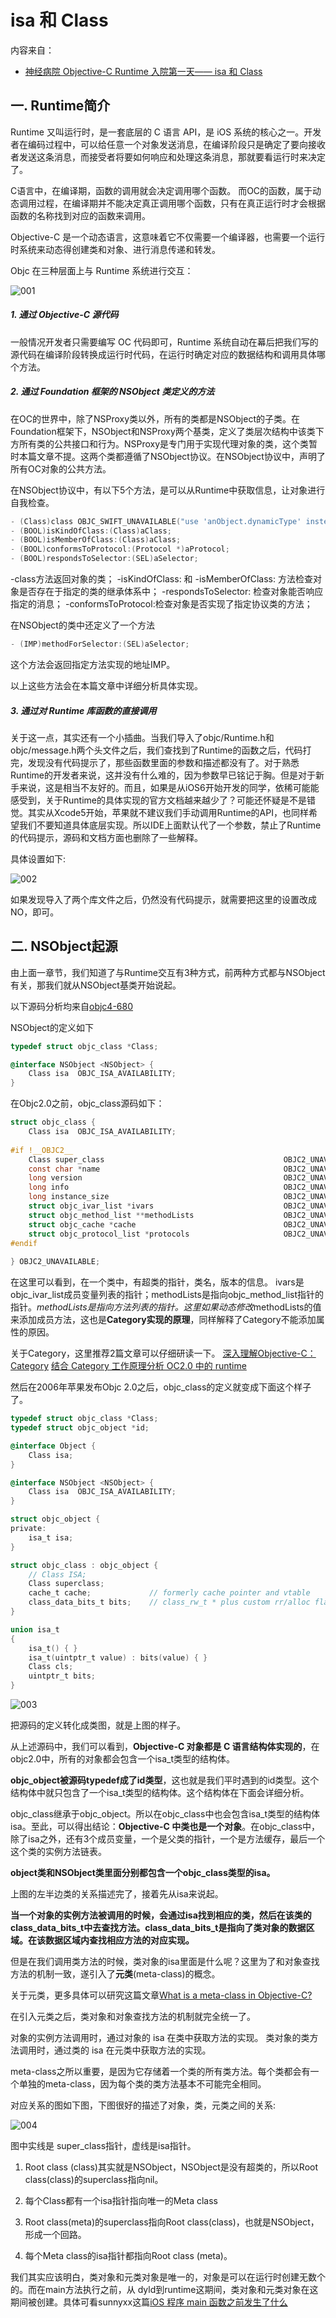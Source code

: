 # isa 和 Class

内容来自：

+ [神经病院 Objective-C Runtime 入院第一天—— isa 和 Class](https://halfrost.com/objc_runtime_isa_class/)



## 一. Runtime简介

Runtime 又叫运行时，是一套底层的 C 语言 API，是 iOS 系统的核心之一。开发者在编码过程中，可以给任意一个对象发送消息，在编译阶段只是确定了要向接收者发送这条消息，而接受者将要如何响应和处理这条消息，那就要看运行时来决定了。

C语言中，在编译期，函数的调用就会决定调用哪个函数。
而OC的函数，属于动态调用过程，在编译期并不能决定真正调用哪个函数，只有在真正运行时才会根据函数的名称找到对应的函数来调用。

Objective-C 是一个动态语言，这意味着它不仅需要一个编译器，也需要一个运行时系统来动态得创建类和对象、进行消息传递和转发。

Objc 在三种层面上与 Runtime 系统进行交互：

![001](https://github.com/winfredzen/iOS-Basic/blob/master/Runtime/images/001.png)

##### 1. 通过 Objective-C 源代码

一般情况开发者只需要编写 OC 代码即可，Runtime 系统自动在幕后把我们写的源代码在编译阶段转换成运行时代码，在运行时确定对应的数据结构和调用具体哪个方法。

##### 2. 通过 Foundation 框架的 NSObject 类定义的方法

在OC的世界中，除了NSProxy类以外，所有的类都是NSObject的子类。在Foundation框架下，NSObject和NSProxy两个基类，定义了类层次结构中该类下方所有类的公共接口和行为。NSProxy是专门用于实现代理对象的类，这个类暂时本篇文章不提。这两个类都遵循了NSObject协议。在NSObject协议中，声明了所有OC对象的公共方法。



在NSObject协议中，有以下5个方法，是可以从Runtime中获取信息，让对象进行自我检查。

```objective-c
- (Class)class OBJC_SWIFT_UNAVAILABLE("use 'anObject.dynamicType' instead");
- (BOOL)isKindOfClass:(Class)aClass;
- (BOOL)isMemberOfClass:(Class)aClass;
- (BOOL)conformsToProtocol:(Protocol *)aProtocol;
- (BOOL)respondsToSelector:(SEL)aSelector;
```

-class方法返回对象的类；
-isKindOfClass: 和 -isMemberOfClass: 方法检查对象是否存在于指定的类的继承体系中；
-respondsToSelector: 检查对象能否响应指定的消息；
-conformsToProtocol:检查对象是否实现了指定协议类的方法；



在NSObject的类中还定义了一个方法

```objective-c
- (IMP)methodForSelector:(SEL)aSelector;
```

这个方法会返回指定方法实现的地址IMP。

以上这些方法会在本篇文章中详细分析具体实现。



##### 3. 通过对 Runtime 库函数的直接调用

关于这一点，其实还有一个小插曲。当我们导入了objc/Runtime.h和objc/message.h两个头文件之后，我们查找到了Runtime的函数之后，代码打完，发现没有代码提示了，那些函数里面的参数和描述都没有了。对于熟悉Runtime的开发者来说，这并没有什么难的，因为参数早已铭记于胸。但是对于新手来说，这是相当不友好的。而且，如果是从iOS6开始开发的同学，依稀可能能感受到，关于Runtime的具体实现的官方文档越来越少了？可能还怀疑是不是错觉。其实从Xcode5开始，苹果就不建议我们手动调用Runtime的API，也同样希望我们不要知道具体底层实现。所以IDE上面默认代了一个参数，禁止了Runtime的代码提示，源码和文档方面也删除了一些解释。

具体设置如下:

![002](https://github.com/winfredzen/iOS-Basic/blob/master/Runtime/images/002.png)

如果发现导入了两个库文件之后，仍然没有代码提示，就需要把这里的设置改成NO，即可。



## 二. NSObject起源

由上面一章节，我们知道了与Runtime交互有3种方式，前两种方式都与NSObject有关，那我们就从NSObject基类开始说起。

以下源码分析均来自[objc4-680](http://opensource.apple.com//source/objc4/)

NSObject的定义如下

```objective-c
typedef struct objc_class *Class;

@interface NSObject <NSObject> {
    Class isa  OBJC_ISA_AVAILABILITY;
}
```

在Objc2.0之前，objc_class源码如下：

```objective-c
struct objc_class {
    Class isa  OBJC_ISA_AVAILABILITY;
    
#if !__OBJC2__
    Class super_class                                        OBJC2_UNAVAILABLE;
    const char *name                                         OBJC2_UNAVAILABLE;
    long version                                             OBJC2_UNAVAILABLE;
    long info                                                OBJC2_UNAVAILABLE;
    long instance_size                                       OBJC2_UNAVAILABLE;
    struct objc_ivar_list *ivars                             OBJC2_UNAVAILABLE;
    struct objc_method_list **methodLists                    OBJC2_UNAVAILABLE;
    struct objc_cache *cache                                 OBJC2_UNAVAILABLE;
    struct objc_protocol_list *protocols                     OBJC2_UNAVAILABLE;
#endif
    
} OBJC2_UNAVAILABLE;

```

在这里可以看到，在一个类中，有超类的指针，类名，版本的信息。
ivars是objc_ivar_list成员变量列表的指针；methodLists是指向objc_method_list指针的指针。*methodLists是指向方法列表的指针。这里如果动态修改*methodLists的值来添加成员方法，这也是**Category实现的原理**，同样解释了Category不能添加属性的原因。



关于Category，这里推荐2篇文章可以仔细研读一下。
[深入理解Objective-C：Category](http://tech.meituan.com/DiveIntoCategory.html)
[结合 Category 工作原理分析 OC2.0 中的 runtime](https://bestswifter.com/jie-he-category-gong-zuo-yuan-li-fen-xi-oc2-0-zhong-de-runtime/)



然后在2006年苹果发布Objc 2.0之后，objc_class的定义就变成下面这个样子了。

```objective-c
typedef struct objc_class *Class;
typedef struct objc_object *id;

@interface Object { 
    Class isa; 
}

@interface NSObject <NSObject> {
    Class isa  OBJC_ISA_AVAILABILITY;
}

struct objc_object {
private:
    isa_t isa;
}

struct objc_class : objc_object {
    // Class ISA;
    Class superclass;
    cache_t cache;             // formerly cache pointer and vtable
    class_data_bits_t bits;    // class_rw_t * plus custom rr/alloc flags
}

union isa_t 
{
    isa_t() { }
    isa_t(uintptr_t value) : bits(value) { }
    Class cls;
    uintptr_t bits;
}

```

![003](https://github.com/winfredzen/iOS-Basic/blob/master/Runtime/images/003.png)



把源码的定义转化成类图，就是上图的样子。

从上述源码中，我们可以看到，**Objective-C 对象都是 C 语言结构体实现的**，在objc2.0中，所有的对象都会包含一个isa_t类型的结构体。

**objc_object被源码typedef成了id类型**，这也就是我们平时遇到的id类型。这个结构体中就只包含了一个isa_t类型的结构体。这个结构体在下面会详细分析。

objc_class继承于objc_object。所以在objc_class中也会包含isa_t类型的结构体isa。至此，可以得出结论：**Objective-C 中类也是一个对象**。在objc_class中，除了isa之外，还有3个成员变量，一个是父类的指针，一个是方法缓存，最后一个这个类的实例方法链表。

**object类和NSObject类里面分别都包含一个objc_class类型的isa。**

上图的左半边类的关系描述完了，接着先从isa来说起。

**当一个对象的实例方法被调用的时候，会通过isa找到相应的类，然后在该类的class_data_bits_t中去查找方法。class_data_bits_t是指向了类对象的数据区域。在该数据区域内查找相应方法的对应实现。**

但是在我们调用类方法的时候，类对象的isa里面是什么呢？这里为了和对象查找方法的机制一致，遂引入了**元类**(meta-class)的概念。



关于元类，更多具体可以研究这篇文章[What is a meta-class in Objective-C?](http://www.cocoawithlove.com/2010/01/what-is-meta-class-in-objective-c.html)



在引入元类之后，类对象和对象查找方法的机制就完全统一了。

对象的实例方法调用时，通过对象的 isa 在类中获取方法的实现。
类对象的类方法调用时，通过类的 isa 在元类中获取方法的实现。

meta-class之所以重要，是因为它存储着一个类的所有类方法。每个类都会有一个单独的meta-class，因为每个类的类方法基本不可能完全相同。

对应关系的图如下图，下图很好的描述了对象，类，元类之间的关系:



![004](https://github.com/winfredzen/iOS-Basic/blob/master/Runtime/images/004.png)



图中实线是 super_class指针，虚线是isa指针。

1. Root class (class)其实就是NSObject，NSObject是没有超类的，所以Root class(class)的superclass指向nil。

2. 每个Class都有一个isa指针指向唯一的Meta class
3. Root class(meta)的superclass指向Root class(class)，也就是NSObject，形成一个回路。
4. 每个Meta class的isa指针都指向Root class (meta)。



我们其实应该明白，类对象和元类对象是唯一的，对象是可以在运行时创建无数个的。而在main方法执行之前，从 dyld到runtime这期间，类对象和元类对象在这期间被创建。具体可看sunnyxx这篇[iOS 程序 main 函数之前发生了什么](http://blog.sunnyxx.com/2014/08/30/objc-pre-main/)











































